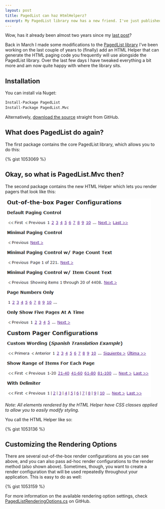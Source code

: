 ```yaml
--- 
layout: post
title: PagedList can haz HtmlHelperz?
excerpt: My PagedList library now has a new friend. I've just published a new PagedList.Mvc library which gives your ASP.NET MVC project a new HtmlHelper for generating pager controls for your IPagedList instance.
---
```


Wow, has it already been almost two years since my [last post](/2009/08/15/spearmen-javelin-throwers-and-the-state-pattern-oh-my/)?

Back in March I made some modifications to the [PagedList library](http://github.com/troygoode/pagedlist) I've been working on the last couple of years to (finally) add an HTML Helper that can generate the HTML paging code you frequently will use alongside the PagedList library. Over the last few days I have tweaked everything a bit more and am now quite happy with where the library sits.

## Installation

You can install via Nuget:

```bash
Install-Package PagedList
Install-Package PagedList.Mvc
```

Alternatively, [download the source](https://github.com/TroyGoode/PagedList) straight from GitHub.

## What does PagedList do again?

The first package contains the core PagedList library, which allows you to do this:

{% gist 1053069 %}

## Okay, so what is PagedList.Mvc then?

The second package contains the new HTML Helper which lets you render pagers that look like this:

![IMAGE](/custom/files/old/DefaultPagingControlStyles.png)

*Note: All elements rendered by the HTML Helper have CSS classes applied to allow you to easily modify styling.*

You call the HTML Helper like so:

{% gist 1053136 %}

## Customizing the Rendering Options

There are several out-of-the-box render configurations as you can see above, and you can also pass ad-hoc render configurations to the render method (also shown above). Sometimes, though, you want to create a render configuration that will be used repeatedly throughout your application. This is easy to do as well:

{% gist 1053159 %}

For more information on the available rendering option settings, check [PagedListRenderingOptions.cs](https://github.com/TroyGoode/PagedList/blob/master/src/PagedList.Mvc/PagedListRenderOptions.cs) on GitHub.
